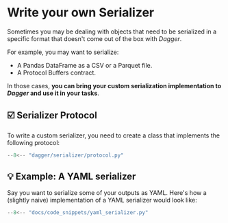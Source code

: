 # Write your own Serializer

Sometimes you may be dealing with objects that need to be serialized in a specific format that doesn't come out of the box with _Dagger_.

For example, you may want to serialize:

- A Pandas DataFrame as a CSV or a Parquet file.
- A Protocol Buffers contract.

In those cases, __you can bring your custom serialization implementation to _Dagger_ and use it in your tasks__.


## ☑️ Serializer Protocol

To write a custom serializer, you need to create a class that implements the following protocol:


```python
--8<-- "dagger/serializer/protocol.py"
```


## 💡 Example: A YAML serializer

Say you want to serialize some of your outputs as YAML. Here's how a (slightly naive) implementation of a YAML serializer would look like:

```python
--8<-- "docs/code_snippets/yaml_serializer.py"
```
